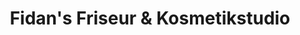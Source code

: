 ---
title: "Fidan's Friseur & Kosmetikstudio"
url: /stadthagen/fidans-friseur-und-kosmetikstudio/
shop: Friseur
---
